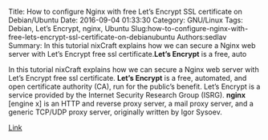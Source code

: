 Title: How to configure Nginx with free Let’s Encrypt SSL certificate on Debian/Ubuntu
Date: 2016-09-04 01:33:30
Category: GNU/Linux
Tags: Debian, Let’s Encrypt, nginx, Ubuntu
Slug:how-to-configure-nginx-with-free-lets-encrypt-ssl-certificate-on-debianubuntu
Authors:sedlav
Summary: In this tutorial nixCraft explains how we can secure a Nginx web server with Let’s Encrypt free ssl certificate.**Let’s Encrypt** is a free, auto

In this tutorial nixCraft explains how we can secure a Nginx web server with Let’s Encrypt free ssl certificate.
**Let’s Encrypt** is a free, automated, and open certificate authority (CA), run for the public’s benefit. Let’s Encrypt is a service provided by the Internet Security Research Group (ISRG).
**nginx** [engine x] is an HTTP and reverse proxy server, a mail proxy server, and a generic TCP/UDP proxy server, originally written by Igor Sysoev.

[Link](http://www.cyberciti.biz/faq/how-to-configure-nginx-with-free-lets-encrypt-ssl-certificate-on-debian-or-ubuntu-linux/)
